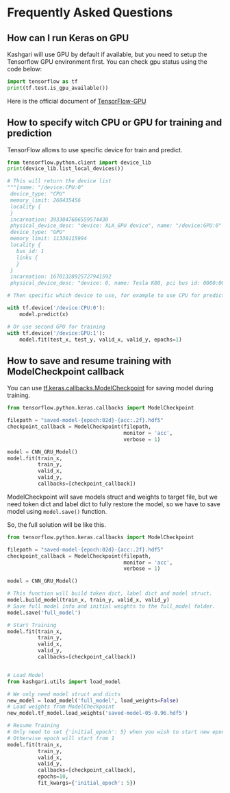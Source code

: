 # Frequently Asked Questions

## How can I run Keras on GPU

Kashgari will use GPU by default if available, but you need to setup the Tensorflow GPU environment first. You can check gpu status using the code below:

```python
import tensorflow as tf
print(tf.test.is_gpu_available())
```

Here is the official document of [TensorFlow-GPU](https://www.tensorflow.org/install/gpu)

## How to specify witch CPU or GPU for training and prediction

TensorFlow allows to use specific device for train and predict.

```python
from tensorflow.python.client import device_lib
print(device_lib.list_local_devices())

# This will return the device list
"""[name: "/device:CPU:0"
 device_type: "CPU"
 memory_limit: 268435456
 locality {
 }
 incarnation: 3933047686559574430
 physical_device_desc: "device: XLA_GPU device", name: "/device:GPU:0"
 device_type: "GPU"
 memory_limit: 11330115994
 locality {
   bus_id: 1
   links {
   }
 }
 incarnation: 16701328925727941592
 physical_device_desc: "device: 0, name: Tesla K80, pci bus id: 0000:00:04.0, compute capability: 3.7"]"""

# Then specific which device to use, for example to use CPU for prediction

with tf.device('/device:CPU:0'):
    model.predict(x)

# Or use second GPU for training
with tf.device('/device:GPU:1'):
    model.fit(test_x, test_y, valid_x, valid_y, epochs=1)
```


## How to save and resume training with ModelCheckpoint callback

You can use [tf.keras.callbacks.ModelCheckpoint](https://www.tensorflow.org/api_docs/python/tf/keras/callbacks/ModelCheckpoint) for saving model during training.

```python
from tensorflow.python.keras.callbacks import ModelCheckpoint

filepath = "saved-model-{epoch:02d}-{acc:.2f}.hdf5"
checkpoint_callback = ModelCheckpoint(filepath,
                                      monitor = 'acc',
                                      verbose = 1)

model = CNN_GRU_Model()
model.fit(train_x,
          train_y,
          valid_x,
          valid_y,
          callbacks=[checkpoint_callback])
```

ModelCheckpoint will save models struct and weights to target file, but we need token dict and label dict to fully restore the model, so we have to save model using `model.save()` function.

So, the full solution will be like this.

```python
from tensorflow.python.keras.callbacks import ModelCheckpoint

filepath = "saved-model-{epoch:02d}-{acc:.2f}.hdf5"
checkpoint_callback = ModelCheckpoint(filepath,
                                      monitor = 'acc',
                                      verbose = 1)

model = CNN_GRU_Model()

# This function will build token dict, label dict and model struct.
model.build_model(train_x, train_y, valid_x, valid_y)
# Save full model info and initial weights to the full_model folder.
model.save('full_model')

# Start Training
model.fit(train_x,
          train_y,
          valid_x,
          valid_y,
          callbacks=[checkpoint_callback])


# Load Model
from kashgari.utils import load_model

# We only need model struct and dicts
new_model = load_model('full_model', load_weights=False)
# Load weights from ModelCheckpoint
new_model.tf_model.load_weights('saved-model-05-0.96.hdf5')

# Resume Training
# Only need to set {'initial_epoch': 5} when you wish to start new epoch from 6
# Otherwise epoch will start from 1
model.fit(train_x,
          train_y,
          valid_x,
          valid_y,
          callbacks=[checkpoint_callback],
          epochs=10,
          fit_kwargs={'initial_epoch': 5})
```
